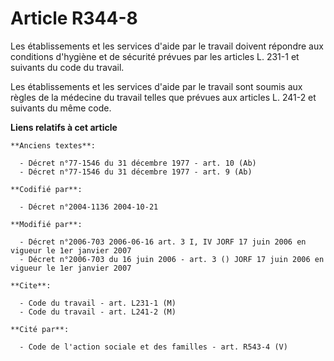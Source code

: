 # Article R344-8

Les établissements et les services d'aide par le travail doivent répondre aux conditions d'hygiène et de sécurité prévues par
les articles L. 231-1 et suivants du code du travail.

Les établissements et les services d'aide par le travail sont soumis aux règles de la médecine du travail telles que prévues
aux articles L. 241-2 et suivants du même code.

**Liens relatifs à cet article**

	**Anciens textes**:

	  - Décret n°77-1546 du 31 décembre 1977 - art. 10 (Ab)
	  - Décret n°77-1546 du 31 décembre 1977 - art. 9 (Ab)

	**Codifié par**:

	  - Décret n°2004-1136 2004-10-21

	**Modifié par**:

	  - Décret n°2006-703 2006-06-16 art. 3 I, IV JORF 17 juin 2006 en vigueur le 1er janvier 2007
	  - Décret n°2006-703 du 16 juin 2006 - art. 3 () JORF 17 juin 2006 en vigueur le 1er janvier 2007

	**Cite**:

	  - Code du travail - art. L231-1 (M)
	  - Code du travail - art. L241-2 (M)

	**Cité par**:

	  - Code de l'action sociale et des familles - art. R543-4 (V)
